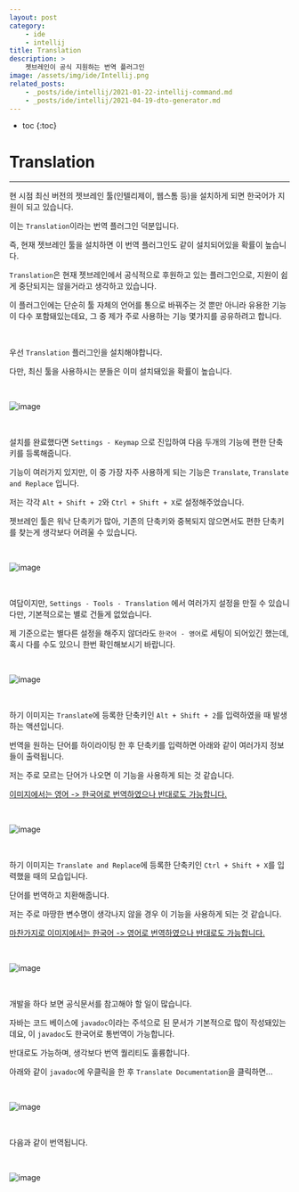 ```yaml
---
layout: post
category:
    - ide
    - intellij
title: Translation
description: >
    젯브레인이 공식 지원하는 번역 플러그인
image: /assets/img/ide/Intellij.png
related_posts:
    - _posts/ide/intellij/2021-01-22-intellij-command.md
    - _posts/ide/intellij/2021-04-19-dto-generator.md
---
```


* toc
{:toc}

# Translation

---

현 시점 최신 버전의 젯브레인 툴(인텔리제이, 웹스톰 등)을 설치하게 되면 한국어가 지원이 되고 있습니다.

이는 `Translation`이라는 번역 플러그인 덕분입니다.

즉, 현재 젯브레인 툴을 설치하면 이 번역 플러그인도 같이 설치되어있을 확률이 높습니다.

`Translation`은 현재 젯브레인에서 공식적으로 후원하고 있는 플러그인으로, 지원이 쉽게 중단되지는 않을거라고 생각하고 있습니다.

이 플러그인에는 단순히 툴 자체의 언어를 통으로 바꿔주는 것 뿐만 아니라 유용한 기능이 다수 포함돼있는데요, 그 중 제가 주로 사용하는 기능 몇가지를 공유하려고 합니다.

<br />

우선 `Translation` 플러그인을 설치해야합니다.

다만, 최신 툴을 사용하시는 분들은 이미 설치돼있을 확률이 높습니다.

<br />

![image](https://user-images.githubusercontent.com/71188307/154848013-7aea49b7-351a-41e6-90d2-eae6b973c4bf.JPG)

<br />

설치를 완료했다면 `Settings - Keymap` 으로 진입하여 다음 두개의 기능에 편한 단축키를 등록해줍니다.

기능이 여러가지 있지만, 이 중 가장 자주 사용하게 되는 기능은 `Translate`, `Translate and Replace` 입니다.

저는 각각 `Alt + Shift + 2`와 `Ctrl + Shift + X`로 설정해주었습니다.

젯브레인 툴은 워낙 단축키가 많아, 기존의 단축키와 중복되지 않으면서도 편한 단축키를 찾는게 생각보다 어려울 수 있습니다.

<br />

![image](https://user-images.githubusercontent.com/71188307/154848014-e8cb78dd-0e14-4464-ae05-a88cbbda56f0.JPG)

<br />

여담이지만, `Settings - Tools - Translation` 에서 여러가지 설정을 만질 수 있습니다만, 기본적으로는 별로 건들게 없었습니다.

제 기준으로는 별다른 설정을 해주지 않더라도 `한국어 - 영어`로 세팅이 되어있긴 했는데, 혹시 다를 수도 있으니 한번 확인해보시기 바랍니다. 

<br />

![image](https://user-images.githubusercontent.com/71188307/154848264-51f61004-706f-4a5c-964f-430b4d5e17e2.JPG)

<br />

하기 이미지는 `Translate`에 등록한 단축키인 `Alt + Shift + 2`를 입력하였을 때 발생하는 액션입니다.

번역을 원하는 단어를 하이라이팅 한 후 단축키를 입력하면 아래와 같이 여러가지 정보들이 출력됩니다.

저는 주로 모르는 단어가 나오면 이 기능을 사용하게 되는 것 같습니다.

<u>이미지에서는 영어 -> 한국어로 번역하였으나 반대로도 가능합니다.</u>

<br />

![image](https://user-images.githubusercontent.com/71188307/154848015-80ded8e3-da6a-42fc-9bc1-5ac4bc269928.JPG)

<br />

하기 이미지는 `Translate and Replace`에 등록한 단축키인 `Ctrl + Shift + X`를 입력했을 때의 모습입니다.

단어를 번역하고 치환해줍니다.

저는 주로 마땅한 변수명이 생각나지 않을 경우 이 기능을 사용하게 되는 것 같습니다.

<u>마찬가지로 이미지에서는 한국어 -> 영어로 번역하였으나 반대로도 가능합니다.</u>

<br />

![image](https://user-images.githubusercontent.com/71188307/154848017-353f882c-6e51-46af-a5f9-305dcf18a425.JPG)

<br />

개발을 하다 보면 공식문서를 참고해야 할 일이 많습니다.

자바는 코드 베이스에 `javadoc`이라는 주석으로 된 문서가 기본적으로 많이 작성돼있는데요, 이 `javadoc`도 한국어로 통번역이 가능합니다. 

반대로도 가능하며, 생각보다 번역 퀄리티도 훌륭합니다.

아래와 같이 `javadoc`에 우클릭을 한 후 `Translate Documentation`을 클릭하면...

<br />

![image](https://user-images.githubusercontent.com/71188307/154848018-ce37cfc3-5e04-4a76-9943-fc332e27d237.JPG)

<br />

다음과 같이 번역됩니다.

<br />

![image](https://user-images.githubusercontent.com/71188307/154848019-c0b4f206-7fc5-498c-9af1-d53d56377b53.JPG)

<br />


